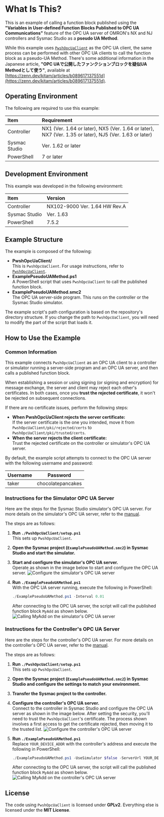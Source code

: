 # What Is This?
This is an example of calling a function block published using the **"Variables in User-defined Function Blocks Published to OPC UA Communications"** feature of the OPC UA server of OMRON's NX and NJ controllers and Sysmac Studio as a **pseudo UA Method**.

While this example uses [`PwshOpcUaClient`](https://github.com/kmu2030/PwshOpcUaClient) as the OPC UA client, the same process can be performed with other OPC UA clients to call the function block as a pseudo-UA Method.
There's some additional information in the Japanese article, **"OPC UAで公開したファンクションブロックを疑似UA Methodとして使う"**, available at [https://zenn.dev/kitam/articles/b089617137551d](https://zenn.dev/kitam/articles/b089617137551d).

## Operating Environment
The following are required to use this example:

| Item          | Requirement |
| :------------ | :---------- |
| Controller | NX1 (Ver. 1.64 or later), NX5 (Ver. 1.64 or later), NX7 (Ver. 1.35 or later), NJ5 (Ver. 1.63 or later) |
| Sysmac Studio | Ver. 1.62 or later |
| PowerShell   | 7 or later    |

## Development Environment
This example was developed in the following environment:

| Item            | Version              |
| :-------------- | :------------------- |
| Controller     | NX102-9000 Ver. 1.64 HW Rev.A |
| Sysmac Studio | Ver. 1.63 |
| PowerShell     | 7.5.2 |

## Example Structure
The example is composed of the following:

  * **PwshOpcUaClient/**   
    This is `PwshOpcUaClient`. For usage instructions, refer to [`PwshOpcUaClient`](https://github.com/kmu2030/PwshOpcUaClient).
  * **ExamplePseudoUAMethod.ps1**   
    A PowerShell script that uses `PwshOpcUaClient` to call the published function block.
  * **ExamplePseudoUAMethod.smc2**   
    The OPC UA server-side program. This runs on the controller or the Sysmac Studio simulator.

The example script's path configuration is based on the repository's directory structure. If you change the path to `PwshOpcUaClient`, you will need to modify the part of the script that loads it.

## How to Use the Example
### Common Information
This example connects `PwshOpcUaClient` as an OPC UA client to a controller or simulator running a server-side program and an OPC UA server, and then calls a published function block.

When establishing a session or using signing (or signing and encryption) for message exchange,
the server and client may reject each other's certificates.
In both cases, once you **trust the rejected certificate**, it won't be rejected on subsequent connections.

If there are no certificate issues, perform the following steps:

  * **When PwshOpcUaClient rejects the server certificate:**   
    If the server certificate is the one you intended, move it from `PwshOpcUaClient/pki/rejected/certs` to `PwshOpcUaClient/pki/trusted/certs`.
  * **When the server rejects the client certificate:**   
    Trust the rejected certificate on the controller or simulator's OPC UA server.

By default, the example script attempts to connect to the OPC UA server with the following username and password:

| Username | Password |
|-|-|
|taker|chocolatepancakes|

### Instructions for the Simulator OPC UA Server
Here are the steps for the Sysmac Studio simulator's OPC UA server.
For more details on the simulator's OPC UA server, refer to the [manual](https://www.fa.omron.co.jp/data_pdf/mnu/w588-e1-15_nj501_nx.pdf?id=3705).

The steps are as follows:

1.  **Run `./PwshOpcUaClient/setup.ps1`**   
    This sets up `PwshOpcUaClient`.

2.  **Open the Sysmac project (`ExamplePseudoUAMethod.smc2`) in Sysmac Studio and start the simulator.**

3.  **Start and configure the simulator's OPC UA server.**   
    Operate as shown in the image below to start and configure the OPC UA server.
    ![Configure the simulator's OPC UA server](./images/set-simulator-opc-ua-server.gif)

4.  **Run `./ExamplePseudoUAMethod.ps1`**   
    With the OPC UA server running, execute the following in PowerShell:

    ```powershell
    ./ExamplePseudoUAMethod.ps1 -Interval 0.01
    ```

    After connecting to the OPC UA server, the script will call the published function block `MyAdd` as shown below.
    ![Calling MyAdd on the simulator's OPC UA server](./images/simulator-run-prg.gif)

### Instructions for the Controller's OPC UA Server
Here are the steps for the controller's OPC UA server.
For more details on the controller's OPC UA server, refer to the [manual](https://www.fa.omron.co.jp/data_pdf/mnu/w588-e1-15_nj501_nx.pdf?id=3705).

The steps are as follows:

1.  **Run `./PwshOpcUaClient/setup.ps1`**   
    This sets up `PwshOpcUaClient`.

2.  **Open the Sysmac project (`ExamplePseudoUAMethod.smc2`) in Sysmac Studio and configure the settings to match your environment.**

3.  **Transfer the Sysmac project to the controller.**

4.  **Configure the controller's OPC UA server.**   
    Connect to the controller in Sysmac Studio and configure the OPC UA server as shown in the image below. After setting the security, you'll need to trust the `PwshOpcUaClient`'s certificate. The process shown involves a first access to get the certificate rejected, then moving it to the trusted list.
    ![Configure the controller's OPC UA server](./images/set-controller-opc-ua-server.gif)

5.  **Run `./ExamplePseudoUAMethod.ps1`**   
    Replace `YOUR_DEVICE_ADDR` with the controller's address and execute the following in PowerShell:

    ```powershell
    ./ExamplePseudoUAMethod.ps1 -UseSimulator $false -ServerUrl YOUR_DEVICE_ADDR -Interval 0.01
    ```

    After connecting to the OPC UA server, the script will call the published function block `MyAdd` as shown below.
    ![Calling MyAdd on the controller's OPC UA server](./images/controller-run-prg.gif)

## License
The code using `PwshOpcUaClient` is licensed under **GPLv2**.
Everything else is licensed under the **MIT License**.

